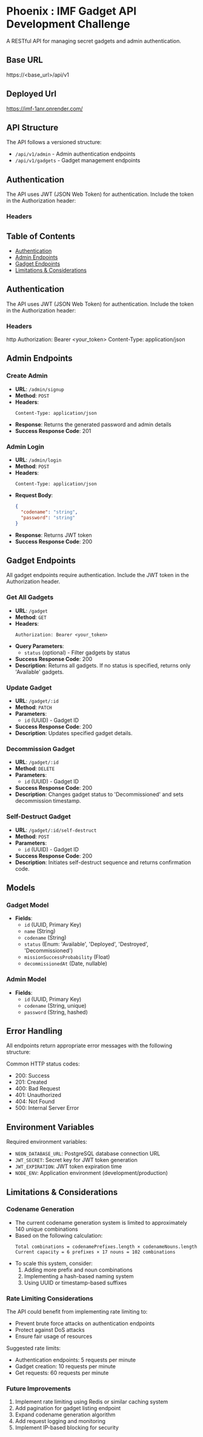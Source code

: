 # Phoenix : IMF Gadget API Development Challenge

A RESTful API for managing secret gadgets and admin authentication.

## Base URL
https://<base_url>/api/v1

## Deployed Url
https://imf-1anr.onrender.com/


## API Structure
The API follows a versioned structure:
- `/api/v1/admin` - Admin authentication endpoints
- `/api/v1/gadgets` - Gadget management endpoints

## Authentication

The API uses JWT (JSON Web Token) for authentication. Include the token in the Authorization header:

### Headers

## Table of Contents
- [Authentication](#authentication)
- [Admin Endpoints](#admin-endpoints)
- [Gadget Endpoints](#gadget-endpoints)
- [Limitations & Considerations](#limitations--considerations)

## Authentication

The API uses JWT (JSON Web Token) for authentication. Include the token in the Authorization header:

### Headers
http
Authorization: Bearer <your_token>
Content-Type: application/json


## Admin Endpoints

### Create Admin
- **URL**: `/admin/signup`
- **Method**: `POST`
- **Headers**: 
  ```http
  Content-Type: application/json
  ```
- **Response**: Returns the generated password and admin details
- **Success Response Code**: 201

### Admin Login
- **URL**: `/admin/login`
- **Method**: `POST`
- **Headers**: 
  ```http
  Content-Type: application/json
  ```
- **Request Body**:
  ```json
  {
    "codename": "string",
    "password": "string"
  }
  ```
- **Response**: Returns JWT token
- **Success Response Code**: 200

## Gadget Endpoints

All gadget endpoints require authentication. Include the JWT token in the Authorization header.

### Get All Gadgets
- **URL**: `/gadget`
- **Method**: `GET`
- **Headers**: 
  ```http
  Authorization: Bearer <your_token>
  ```
- **Query Parameters**: 
  - `status` (optional) - Filter gadgets by status
- **Success Response Code**: 200
- **Description**: Returns all gadgets. If no status is specified, returns only 'Available' gadgets.

### Update Gadget
- **URL**: `/gadget/:id`
- **Method**: `PATCH`
- **Parameters**: 
  - `id` (UUID) - Gadget ID
- **Success Response Code**: 200
- **Description**: Updates specified gadget details.

### Decommission Gadget
- **URL**: `/gadget/:id`
- **Method**: `DELETE`
- **Parameters**: 
  - `id` (UUID) - Gadget ID
- **Success Response Code**: 200
- **Description**: Changes gadget status to 'Decommissioned' and sets decommission timestamp.

### Self-Destruct Gadget
- **URL**: `/gadget/:id/self-destruct`
- **Method**: `POST`
- **Parameters**: 
  - `id` (UUID) - Gadget ID
- **Success Response Code**: 200
- **Description**: Initiates self-destruct sequence and returns confirmation code.

## Models

### Gadget Model
- **Fields**:
  - `id` (UUID, Primary Key)
  - `name` (String)
  - `codename` (String)
  - `status` (Enum: 'Available', 'Deployed', 'Destroyed', 'Decommissioned')
  - `missionSuccessProbability` (Float)
  - `decommissionedAt` (Date, nullable)

### Admin Model
- **Fields**:
  - `id` (UUID, Primary Key)
  - `codename` (String, unique)
  - `password` (String, hashed)

## Error Handling

All endpoints return appropriate error messages with the following structure:


Common HTTP status codes:
- 200: Success
- 201: Created
- 400: Bad Request
- 401: Unauthorized
- 404: Not Found
- 500: Internal Server Error

## Environment Variables

Required environment variables:
- `NEON_DATABASE_URL`: PostgreSQL database connection URL
- `JWT_SECRET`: Secret key for JWT token generation
- `JWT_EXPIRATION`: JWT token expiration time
- `NODE_ENV`: Application environment (development/production)


## Limitations & Considerations

### Codename Generation
- The current codename generation system is limited to approximately 140 unique combinations
- Based on the following calculation:
  ```
  Total combinations = codenamePrefixes.length × codenameNouns.length
  Current capacity = 6 prefixes × 17 nouns = 102 combinations
  ```
- To scale this system, consider:
  1. Adding more prefix and noun combinations
  2. Implementing a hash-based naming system
  3. Using UUID or timestamp-based suffixes

### Rate Limiting Considerations
The API could benefit from implementing rate limiting to:
- Prevent brute force attacks on authentication endpoints
- Protect against DoS attacks
- Ensure fair usage of resources

Suggested rate limits:
- Authentication endpoints: 5 requests per minute
- Gadget creation: 10 requests per minute
- Get requests: 60 requests per minute

### Future Improvements
1. Implement rate limiting using Redis or similar caching system
2. Add pagination for gadget listing endpoint
3. Expand codename generation algorithm
4. Add request logging and monitoring
5. Implement IP-based blocking for security
